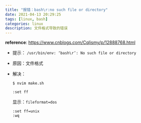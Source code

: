 ```yaml
---
title: "报错：bash\r:no such file or directory"
date: 2021-04-13 20:29:25
tags: [linux, bash]
categories: linux 
description: 文件格式导致的错误
---
```


**reference**: https://www.cnblogs.com/Cqlismy/p/12888768.html

- 提示： `/usr/bin/env: ‘bash\r’: No such file or directory`

- 原因：文件格式

- 解决：
  
  ```
  $ nvim make.sh 
  
  :set ff
  ```
  
    显示：`fileformat=dos`
  
  ```
  :set ff=unix
  :wq
  ```

